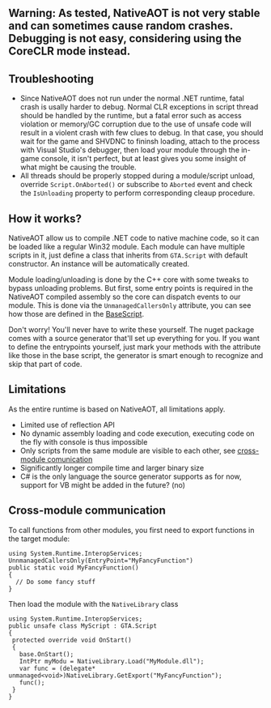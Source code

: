 ## Warning: As tested, NativeAOT is not very stable and can sometimes cause random crashes. Debugging is not easy, considering using the CoreCLR mode instead.

## Troubleshooting
- Since NativeAOT does not run under the normal .NET runtime, fatal crash is usally harder to debug. Normal CLR exceptions in script thread should be handled by the runtime, but a fatal error such as access violation or memory/GC corruption due to the use of unsafe code will result in a violent crash with few clues to debug. In that case, you should wait for the game and SHVDNC to fininsh loading, attach to the process with Visual Studio's debugger, then load your module through the in-game console, it isn't perfect, but at least gives you some insight of what might be causing the trouble.
- All threads should be properly stopped during a module/script unload, override `Script.OnAborted()` or subscribe to `Aborted` event and check the `IsUnloading` property to perform corresponding cleaup procedure.

## How it works?

NativeAOT allow us to compile .NET code to native machine code, so it can be loaded like a regular Win32 module. Each module can have multiple scripts in it, just define a class that inherits from `GTA.Script` with default constructor. An instance will be automatically created.

Module loading/unloading is done by the C++ core with some tweaks to bypass unloading problems. But first, some entry points is required in the NativeAOT compiled assembly so the core can dispatch events to our module. This is done via the `UnmanagedCallersOnly` attribute, you can see how those are defined in the [BaseScript](https://github.com/Sardelka9515/scripthookvdotnetcore/blob/master/src/BaseScript/EntryPoint.cs).

Don't worry! You'll never have to write these yourself. The nuget package comes with a source generator that'll set up everything for you. If you want to define the entrypoints yourself, just mark your methods with the attribute like those in the base script, the generator is smart enough to recognize and skip that part of code.


## Limitations
As the entire runtime is based on NativeAOT, all limitations apply.

- Limited use of reflection API
- No dynamic assembly loading and code execution, executing code on the fly with console is thus impossible
- Only scripts from the same module are visible to each other, see [cross-module comunication](https://github.com/Sardelka9515/scripthookvdotnetcore/master/README.md#cross-module-communication)
- Significantly longer compile time and larger binary size
- C# is the only language the source generator supports as for now, support for VB might be added in the future? (no)

## Cross-module communication
To call functions from other modules, you first need to export functions in the target module:
 ```
 using System.Runtime.InteropServices;
 UnnmanagedCallersOnly(EntryPoint="MyFancyFunction")
 public static void MyFancyFunction()
 {
   // Do some fancy stuff
 }
 ```
 Then load the module with the `NativeLibrary` class
 ```
 using System.Runtime.InteropServices;
 public unsafe class MyScript : GTA.Script
 {
  protected override void OnStart()
  {
    base.OnStart();
    IntPtr myModu = NativeLibrary.Load("MyModule.dll");
    var func = (delegate* unmanaged<void>)NativeLibrary.GetExport("MyFancyFunction");
    func();
  }
 }
 ```
 
